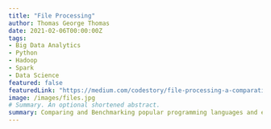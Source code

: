 ```yaml
---
title: "File Processing"
author: Thomas George Thomas
date: 2021-02-06T00:00:00Z
tags:
- Big Data Analytics
- Python
- Hadoop
- Spark
- Data Science
featured: false
featuredLink: "https://medium.com/codestory/file-processing-a-comparative-analytics-study-e21b4693b70c"
image: /images/files.jpg
# Summary. An optional shortened abstract.
summary: Comparing and Benchmarking popular programming languages and execution engines
---
```

